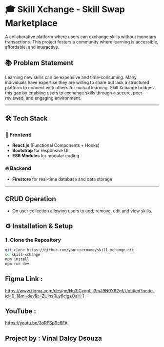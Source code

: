 # 🎓 Skill Xchange - Skill Swap Marketplace

A collaborative platform where users can exchange skills without monetary transactions. This project fosters a community where learning is accessible, affordable, and interactive.

## 📚 Problem Statement

Learning new skills can be expensive and time-consuming. Many individuals have expertise they are willing to share but lack a structured platform to connect with others for mutual learning. Skill Xchange bridges this gap by enabling users to exchange skills through a secure, peer-reviewed, and engaging environment.

---

## 🛠️ Tech Stack

### 🎨 Frontend

- **React.js** (Functional Components + Hooks)
- **Bootstrap** for responsive UI
- **ES6 Modules** for modular coding

### 🔥 Backend

- **Firestore** for real-time database and data storage

---

## CRUD Operation

- On user collection allowing users to add, remove, edit and view skills.

## ⚙️ Installation & Setup

### 1. Clone the Repository

```bash
git clone https://github.com/yourusername/skill-xchange.git
cd skill-xchange
npm install
npm run dev
```

## Figma Link :

https://www.figma.com/design/Hu3ICyqpLji3mJ9N0Y82gf/Untitled?node-id=0-1&m=dev&t=ZUlhsRLy6cjgzOaH-1

## YouTube :

https://youtu.be/3oRFSp9c6FA

## Project by : Vinal Dalcy Dsouza
